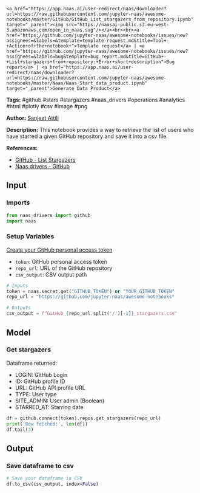     <a href="https://app.naas.ai/user-redirect/naas/downloader?url=https://raw.githubusercontent.com/jupyter-naas/awesome-notebooks/master/GitHub/GitHub_List_stargazers_from_repository.ipynb" target="_parent"><img src="https://naasai-public.s3.eu-west-3.amazonaws.com/open_in_naas.svg"/></a><br><br><a href="https://github.com/jupyter-naas/awesome-notebooks/issues/new?assignees=&labels=&template=template-request.md&title=Tool+-+Action+of+the+notebook+">Template request</a> | <a href="https://github.com/jupyter-naas/awesome-notebooks/issues/new?assignees=&labels=bug&template=bug_report.md&title=GitHub+-+List+stargazers+from+repository:+Error+short+description">Bug report</a> | <a href="https://app.naas.ai/user-redirect/naas/downloader?url=https://raw.githubusercontent.com/jupyter-naas/awesome-notebooks/master/Naas/Naas_Start_data_product.ipynb" target="_parent">Generate Data Product</a>

**Tags:** #github #stars #stargazers #naas_drivers #operations #analytics #html #plotly #csv #image #png

**Author:** [Sanjeet Attili](https://www.linkedin.com/in/sanjeet-attili-760bab190/)

**Description:** This notebook provides a way to retrieve the list of users who have starred a given GitHub repository and save it into a csv file.

**References:**
- [GitHub - List Stargazers](https://docs.github.com/en/rest/activity/starring?apiVersion=2022-11-28#list-stargazers)
- [Naas drivers - GitHub](https://github.com/jupyter-naas/drivers/blob/main/naas_drivers/tools/github.py)

## Input

### Imports


```python
from naas_drivers import github
import naas
```

### Setup Variables
[Create your GitHub personal access token](https://github.com/settings/tokens)
- `token`: GitHub personal access token
- `repo_url`: URL of the GitHub repository
- `csv_output`: CSV output path


```python
# Inputs
token = naas.secret.get("GITHUB_TOKEN") or "YOUR_GITHUB_TOKEN"
repo_url = "https://github.com/jupyter-naas/awesome-notebooks"

# Outputs
csv_output = f"GitHub_{repo_url.split('/')[-1]}_stargazers.csv"
```

## Model

### Get stargazers
Dataframe returned:
- LOGIN: GitHub Login
- ID: GitHub profile ID
- URL: GitHub API profile URL
- TYPE: User type
- SITE_ADMIN: User admin (Boolean)
- STARRED_AT: Starring date


```python
df = github.connect(token).repos.get_stargazers(repo_url)
print('Row fetched:', len(df))
df.tail(3)
```

## Output

### Save dataframe to csv


```python
# Save your dataframe in CSV
df.to_csv(csv_output, index=False)
```
